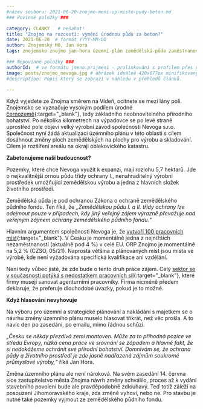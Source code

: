 ```yaml
---
#název souboru: 2021-06-20-znojmo-meni-up-misto-pudy-beton.md
### Povinné položky ###

category: CLANKY   # nešahat!
title: "Znojmo na rozcestí: vymění úrodnou půdu za beton?"
date: 2021-06-20  # formát YYYY-MM-DD
author: Znojemský MO, Jan Hora
tags: znojemsko znojmo jan-hora územní-plán zemědělská-půda zaměstnanost # kategorie odděleny mezerami, např. volby zemědělství životní-prostředí piráti (viz https://jihomoravsky.pirati.cz/tags/)

### Nepovinné položky ###
authorId:  # ve formátu jmeno.prijmeni - prolinkování s profilem přes uid
image: posts/znojmo_nevoga.jpg # obrázek ideálně 420x677px minifikovaný přes https://tinypng.com/
#description: Popis který se zobrazí v náhledu v přehledů článků.

---
```


Když vyjedete ze Znojma směrem na Vídeň, ocitnete se mezi lány polí. Znojemsko se vyznačuje vysokým podílem úrodné [černozemě](http://bit.ly/znojemsko-puda){:target="_blank"}, tedy základního neobnovitelného přírodního bohatství. Po několika kilometrech na výpadovce se po levé straně uprostřed pole objeví velký výrobní závod společnosti Nevoga s.r.o. Společnost nyní žádá aktualizaci územního plánu v této oblasti s cílem dosáhnout změny ploch zemědělských na plochy pro výrobu a skladování. Cílem je rozšíření areálu na okraji oblekovického katastru.

**Zabetonujeme naší budoucnost?**

Pozemky, které chce Nevoga využít k expanzi, mají rozlohu 5,7 hektarů. Jde o nejkvalitnější ornou půdu třídy ochrany I., nenahraditelný výrobní prostředek umožňující zemědělskou výrobu a jedna z hlavních složek životního prostředí.
 
Zemědělská půda je pod ochranou Zákona o ochraně zemědělského půdního fondu. Ten říká, že *„Zemědělskou půdu I. a II. třídy ochrany lze odejmout pouze v případech, kdy jiný veřejný zájem výrazně převažuje nad veřejným zájmem ochrany zemědělského půdního fondu.“*

Hlavním argumentem společnosti Nevoga je, že [vytvoří 100 pracovních míst](https://www.znojmocity.cz/assets/File.ashx?id_org=19341&id_dokumenty=78822){:target="_blank"}. V Česku je momentálně jedna z nejnižších nezaměstnaností (aktuálně pod 4 %) v celé EU. ORP Znojmo je momentálně na 5,2 % (CZSO, 05/21). Naprostá většina z plánovaných míst jsou místa ve výrobě, kde není vyžadována specifická kvalifikace ani vzdělání.

Není tedy vůbec jisté, že zde bude o tento druh práce zájem. Celý [sektor se v současnosti potýká s nedostatkem pracovních sil](https://zpravy.aktualne.cz/ekonomika/firmy-maji-problem-nemohou-najit-zamestnance-personaliste-vy/r~0e55506ac84011eba824ac1f6b220ee8/?utm_source=centrumHP&utm_medium=dynamicleadbox&utm_term=position-0&utm_campaign=Aktualne){:target="_blank"}, které firmy musejí sanovat agenturními pracovníky. Firma nicméně předem deklaruje, že preferuje dlouhodobé úvazky, pokud je to možné. 

**Když hlasování nevyhovuje**

Na výboru pro územní a strategické plánování a nakládání s majetkem se o návrhu změny územního plánu muselo hlasovat třikrát, než věc prošla. A to navíc den po zasedání, po emailu, mimo řádnou schůzi. 

*„Česku se někdy přezdívá zemí montoven. Může za to příhodná pozice ve středu Evropy, nízká cena práce ve srovnání se západem a hlavně fakt, že si nedokážeme ochránit své přírodní bohatství. Domnívám se, že ochrana půdy a životního prostředí je zde jasně nadřazená zájmům soukromé průmyslové výroby,“* říká Jan Hora. 

Změna územního plánu ale není nároková. Na svém zasedání 14. června sice zastupitelstvo města Znojma návrh změny schválilo, proces až k vydání stavebního povolení bude ale pravděpodobně zdlouhavý. Teď totiž záleží na posouzení Jihomoravského kraje, zda změně vyhoví, nebo ne. Pro stavbu je nutné také pozemky vyjmout ze zemědělského půdního fondu.
